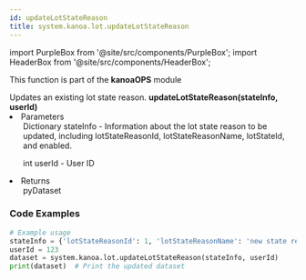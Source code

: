 ```yaml
---
id: updateLotStateReason
title: system.kanoa.lot.updateLotStateReason
---
```


import PurpleBox from '@site/src/components/PurpleBox';
import HeaderBox from '@site/src/components/HeaderBox';

<PurpleBox>This function is part of the <b>kanoaOPS</b> module</PurpleBox>

<HeaderBox header="Description">
  Updates an existing lot state reason.
</HeaderBox>

<HeaderBox header="Syntax">
  <b>updateLotStateReason(stateInfo, userId)</b>
    <li>Parameters <br />
      <ul>Dictionary stateInfo - Information about the lot state reason to be updated, including lotStateReasonId, lotStateReasonName, lotStateId, and enabled.</ul>
      <ul>int userId - User ID</ul>
    </li>
    <li>Returns <br />
      <ul>pyDataset</ul>
    </li>
</HeaderBox>

### Code Examples

```python
# Example usage
stateInfo = {'lotStateReasonId': 1, 'lotStateReasonName': 'new state reason', 'lotStateId': 1, 'enabled': False}
userId = 123
dataset = system.kanoa.lot.updateLotStateReason(stateInfo, userId)
print(dataset)  # Print the updated dataset

